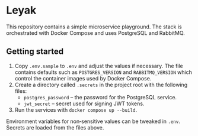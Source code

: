 # Leyak

This repository contains a simple microservice playground. The stack is orchestrated with Docker Compose and uses PostgreSQL and RabbitMQ.

## Getting started

1. Copy `.env.sample` to `.env` and adjust the values if necessary. The file contains
   defaults such as `POSTGRES_VERSION` and `RABBITMQ_VERSION` which control the container
   images used by Docker Compose.
2. Create a directory called `.secrets` in the project root with the following files:
   - `postgres_password` – the password for the PostgreSQL service.
   - `jwt_secret` – secret used for signing JWT tokens.
3. Run the services with `docker compose up --build`.

Environment variables for non‑sensitive values can be tweaked in `.env`. Secrets are loaded from the files above.
